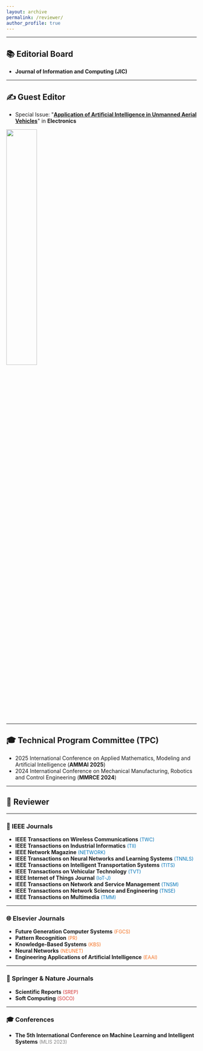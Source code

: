 ```yaml
---
layout: archive
permalink: /reviewer/
author_profile: true
---
```



---
## 📚 Editorial Board
* **Journal of Information and Computing (JIC)**

---

## ✍️ Guest Editor
* Special Issue: "[**Application of Artificial Intelligence in Unmanned Aerial Vehicles**](https://www.mdpi.com/journal/electronics/special_issues/FW7A5WF45P)" in **Electronics**

<img src="https://i.postimg.cc/90ph3tSq/1e08e8ee03549be9fe6501d0eb85de3.png" width="40%">

---

## 🎓 Technical Program Committee (TPC)
* 2025 International Conference on Applied Mathematics, Modeling and Artificial Intelligence (**AMMAI 2025**)  
* 2024 International Conference on Mechanical Manufacturing, Robotics and Control Engineering (**MMRCE 2024**)
---

## 📝 Reviewer

---
### 📘 IEEE Journals
- **IEEE Transactions on Wireless Communications** <span style="color:#0073b7; font-size:0.9em">(TWC)</span>  
- **IEEE Transactions on Industrial Informatics** <span style="color:#0073b7; font-size:0.9em">(TII)</span>  
- **IEEE Network Magazine** <span style="color:#0073b7; font-size:0.9em">(NETWORK)</span>  
- **IEEE Transactions on Neural Networks and Learning Systems** <span style="color:#0073b7; font-size:0.9em">(TNNLS)</span>  
- **IEEE Transactions on Intelligent Transportation Systems** <span style="color:#0073b7; font-size:0.9em">(TITS)</span>  
- **IEEE Transactions on Vehicular Technology** <span style="color:#0073b7; font-size:0.9em">(TVT)</span>  
- **IEEE Internet of Things Journal** <span style="color:#0073b7; font-size:0.9em">(IoT-J)</span>  
- **IEEE Transactions on Network and Service Management** <span style="color:#0073b7; font-size:0.9em">(TNSM)</span>  
- **IEEE Transactions on Network Science and Engineering** <span style="color:#0073b7; font-size:0.9em">(TNSE)</span>  
- **IEEE Transactions on Multimedia** <span style="color:#0073b7; font-size:0.9em">(TMM)</span>  

---

### 🌐 Elsevier Journals
- **Future Generation Computer Systems** <span style="color:#f37021; font-size:0.9em">(FGCS)</span>  
- **Pattern Recognition** <span style="color:#f37021; font-size:0.9em">(PR)</span>  
- **Knowledge-Based Systems** <span style="color:#f37021; font-size:0.9em">(KBS)</span>  
- **Neural Networks** <span style="color:#f37021; font-size:0.9em">(NEUNET)</span>  
- **Engineering Applications of Artificial Intelligence** <span style="color:#f37021; font-size:0.9em">(EAAI)</span>  

---

### 📗 Springer & Nature Journals
- **Scientific Reports** <span style="color:#d32f2f; font-size:0.9em">(SREP)</span>  
- **Soft Computing** <span style="color:#d32f2f; font-size:0.9em">(SOCO)</span>  

---

### 🎓 Conferences
- **The 5th International Conference on Machine Learning and Intelligent Systems** <span style="color:gray; font-size:0.9em">(MLIS 2023)</span>  

